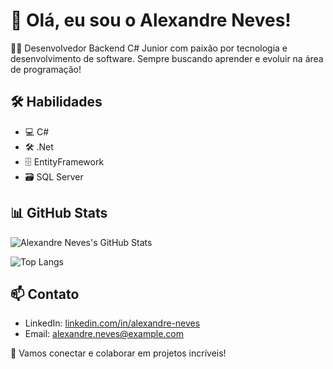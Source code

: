 # 👋 Olá, eu sou o Alexandre Neves!

👨‍💻 Desenvolvedor Backend C# Junior com paixão por tecnologia e desenvolvimento de software. Sempre buscando aprender e evoluir na área de programação!

## 🛠️ Habilidades
- 💻 C#
- 🛠️ .Net
- 🗄️ EntityFramework
- 🗃️ SQL Server

## 📊 GitHub Stats

![Alexandre Neves's GitHub Stats](https://github-readme-stats.vercel.app/api?username=alexandre-neves&show_icons=true&theme=radical)

![Top Langs](https://github-readme-stats.vercel.app/api/top-langs/?username=alexandre-neves&layout=compact&theme=radical)

## 📫 Contato
- LinkedIn: [linkedin.com/in/alexandre-neves]([https://www.linkedin.com/in/alexandre-neves/](https://www.linkedin.com/in/alexandre-neves-a15796256/))
- Email: [alexandre.neves@example.com](mailto:midiale@gmail.com)

🚀 Vamos conectar e colaborar em projetos incríveis!
